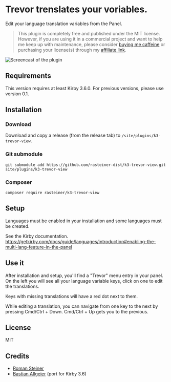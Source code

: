 # Trevor trenslates your voriables.

Edit your language translation variables from the Panel.

> This plugin is completely free and published under the MIT license. However, if you are using it in a commercial project and want to help me keep up with maintenance, please consider [buying me caffeine](https://buymeacoff.ee/zLFxgCHlG) or purchasing your license(s) through my [affiliate link](https://a.paddle.com/v2/click/1129/36164?link=1170).

![Screencast of the plugin](screenshot.gif)

## Requirements

This version requires at least Kirby 3.6.0. For previous versions, please use version 0.1.

## Installation

### Download

Download and copy a release (from the release tab) to `/site/plugins/k3-trevor-view`.

### Git submodule

```
git submodule add https://github.com/rasteiner-dist/k3-trevor-view.git site/plugins/k3-trevor-view
```

### Composer

```
composer require rasteiner/k3-trevor-view
```

## Setup

Languages must be enabled in your installation and some languages must be created.

See the Kirby documentation.
https://getkirby.com/docs/guide/languages/introduction#enabling-the-multi-lang-feature-in-the-panel


## Use it
After installation and setup, you'll find a "Trevor" menu entry in your panel.
On the left you will see all your language variable keys, click on one to edit the translations.

Keys with missing translations will have a red dot next to them.

While editing a translation, you can navigate from one key to the next by pressing Cmd/Ctrl + Down. Cmd/Ctrl + Up gets you to the previous.

## License

MIT

## Credits

- [Roman Steiner](https://github.com/rasteiner)
- [Bastian Allgeier](https://github.com/bastianallgeier) (port for Kirby 3.6)
